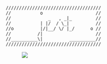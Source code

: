 ```
                            ////////////////////////////////////
                            //           o                    //
                            //              _   , _|_         //
                            //           | |/  / \_|          //
                            //o          |/|__/ \/ |_/      o //
                            //          /|                    //
                            //__________\|          __________//
                            ////////////////////////////////////

```

<p align="center">
  <img src="https://profile-counter.glitch.me/jestlandia/count.svg">
</p>
